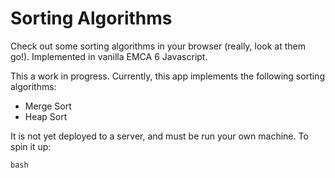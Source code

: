 Sorting Algorithms
==================
Check out some sorting algorithms in your browser (really, look at them go!). Implemented in vanilla EMCA 6 Javascript.

This a work in progress. Currently, this app implements the following sorting algorithms:
-   Merge Sort
-   Heap Sort

It is not yet deployed to a server, and must be run your own machine. To spin it up:

`bash`
